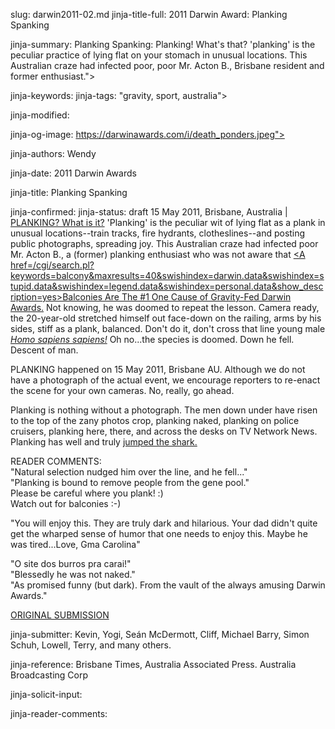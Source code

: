 slug: darwin2011-02.md
jinja-title-full: 2011 Darwin Award: Planking Spanking

jinja-summary: Planking Spanking: Planking! What's that? 'planking' is the peculiar practice of lying flat on your stomach in unusual locations. This Australian craze had infected poor, poor Mr. Acton B., Brisbane resident and former enthusiast.">

jinja-keywords:
jinja-tags: "gravity, sport, australia">

jinja-modified:

jinja-og-image: https://darwinawards.com/i/death_ponders.jpeg">

jinja-authors: Wendy

jinja-date: 2011 Darwin Awards


jinja-title: Planking Spanking


jinja-confirmed:
jinja-status: draft
15 May 2011, Brisbane, Australia | <A
href=/darwin/darwin2011-02.html>PLANKING? </B> What is it?</A> 'Planking'
is the peculiar wit of lying flat as a plank in unusual locations--train
tracks, fire hydrants, clotheslines--and posting public photographs,
spreading joy. This Australian craze had infected poor Mr. Acton B., a
(former) planking enthusiast who was not aware that <U><A href=/cgi/search.pl?keywords=balcony&maxresults=40&swishindex=darwin.data&swishindex=stupid.data&swishindex=legend.data&swishindex=personal.data&show_description=yes>Balconies Are The #1
One Cause of Gravity-Fed Darwin Awards.</A></U> Not knowing, he was doomed to
repeat the lesson. Camera ready, the 20-year-old stretched himself out
face-down on the railing, arms by his sides, stiff as a plank, balanced.
Don't do it, don't cross that line young male <U><I>Homo sapiens
sapiens!</I></U> Oh no...the species is doomed.	 Down he fell.	Descent of
man. <P>

PLANKING happened on 15 May 2011, Brisbane AU.	Although we do not have a
photograph of the actual event, we encourage reporters to re-enact the
scene for your own cameras. No, really, go ahead.<P>

Planking is nothing without a photograph. The men down under have risen to
the top of the zany photos crop, planking naked, planking on police
cruisers, planking here, there, and across the desks on TV Network News.
Planking has well and truly <A href=http://www.codinghorror.com/blog/2006/09/has-joel-spolsky-jumped-the-shark.html>jumped the shark.</A>

READER COMMENTS: <BR>
"Natural selection nudged him over the line, and he fell..."<BR>
"Planking is bound to remove people from the gene pool."<BR>
Please be careful where you plank! :)<BR>
Watch out for balconies :-)<BR>

"You will enjoy this. They are truly dark and hilarious. Your dad didn't
quite get the wharped sense of humor that one needs to enjoy this. Maybe he
was tired...Love, Gma Carolina"

"O site dos burros pra carai!"<BR>
"Blessedly he was not naked."<BR>
"As promised funny (but dark). From the vault of the always amusing Darwin
Awards."

<A href="/cgi/search.pl?keywords=planking&submit=Search+Darwin&swishindex=slush.data&swishindex=reject.data&show_description=yes&maxdisplay=10&maxresults=50">ORIGINAL SUBMISSION</A>

jinja-submitter: Kevin, Yogi, Seán McDermott, Cliff, Michael Barry, Simon Schuh, Lowell, Terry, and many others.

jinja-reference: Brisbane Times, Australia Associated Press. Australia Broadcasting Corp

jinja-solicit-input:

jinja-reader-comments:



<!--#include file=nav_2011.html -->


